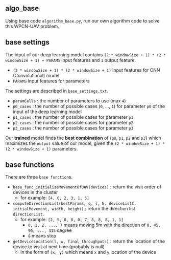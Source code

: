 ## algo_base
Using base code ```algorithm_base.py```, run our own algorithm code to solve this WPCN-UAV problem.

## base settings
The input of our deep learning model contains ```(2 * windowSize + 1) * (2 * windowSize + 1) + PARAMS``` input features and ```1``` output feature.
* ```(2 * windowSize + 1) * (2 * windowSize + 1)``` input features for CNN (Convolutional) model
* ```PARAMS``` input features for parameters

The settings are described in ```base_settings.txt```.
* ```paramCells``` : the number of parameters to use (max ```4```)
* ```p0_cases``` : the number of possible cases (```0```, ..., ```1```) for parameter ```p0``` of the input of the deep learning model
* ```p1_cases``` : the number of possible cases for parameter ```p1```
* ```p2_cases``` : the number of possible cases for parameter ```p2```
* ```p3_cases``` : the number of possible cases for parameter ```p3```

Our **trained** model finds the **best combination** of {```p0```, ```p1```, ```p2``` and ```p3```} which maximizes the ```output``` value of our model, given the ```(2 * windowSize + 1) * (2 * windowSize + 1)``` parameters.

## base functions
There are three ```base function```s.
* ```base_func_initializeMovementOfUAV(devices)``` : return the visit order of devices in the cluster
  * for example: ```[4, 0, 2, 3, 1, 5]```
* ```computeDirectionList(bestParams, q, l, N, deviceListC, initialMovement, width, height)``` : return the direction list ```directionList```.
  * for example: ```[2, 5, 8, 8, 0, 7, 8, 8, 8, 1, 1]```
    * ```0, 1, 2, ..., 7``` means moving 5m with the direction of ```0, 45, 90, ..., 315``` degree
    * ```8``` means stop
* ```getDeviceLocation(l, w, final_throughputs)``` : return the location of the device to visit at next time (probably is null)
  * in the form of ```(x, y)``` which means ```x``` and ```y``` location of the device
